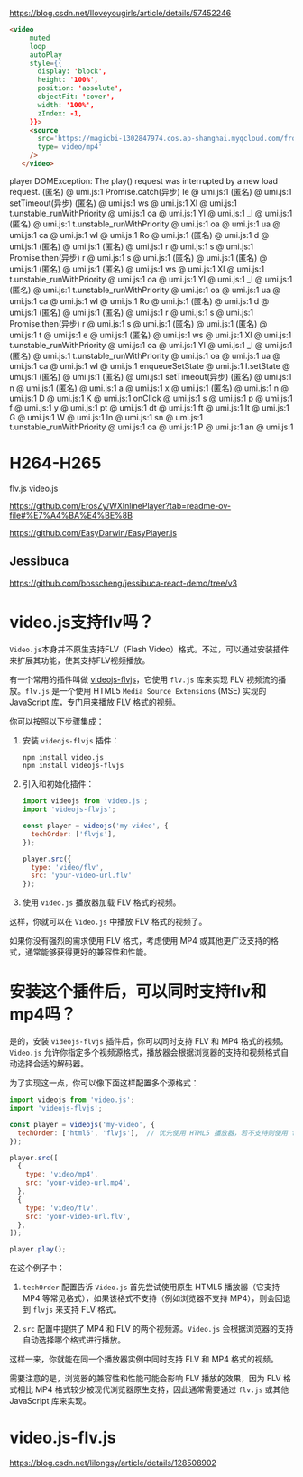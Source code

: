 https://blog.csdn.net/Iloveyougirls/article/details/57452246

```html
<video
     muted
     loop
     autoPlay
     style={{
       display: 'block',
       height: '100%',
       position: 'absolute',
       objectFit: 'cover',
       width: '100%',
       zIndex: -1,
     }}>
     <source
       src='https://magicbi-1302847974.cos.ap-shanghai.myqcloud.com/frontend_resource/video/login.mp4'
       type='video/mp4'
     />
   </video>
```

player DOMException: The play() request was interrupted by a new load request.
(匿名) @ umi.js:1
Promise.catch(异步)
Ie @ umi.js:1
(匿名) @ umi.js:1
setTimeout(异步)
(匿名) @ umi.js:1
ws @ umi.js:1
Xl @ umi.js:1
t.unstable_runWithPriority @ umi.js:1
oa @ umi.js:1
Yl @ umi.js:1
_l @ umi.js:1
(匿名) @ umi.js:1
t.unstable_runWithPriority @ umi.js:1
oa @ umi.js:1
ua @ umi.js:1
ca @ umi.js:1
wl @ umi.js:1
Ro @ umi.js:1
(匿名) @ umi.js:1
d @ umi.js:1
(匿名) @ umi.js:1
(匿名) @ umi.js:1
r @ umi.js:1
s @ umi.js:1
Promise.then(异步)
r @ umi.js:1
s @ umi.js:1
(匿名) @ umi.js:1
(匿名) @ umi.js:1
(匿名) @ umi.js:1
(匿名) @ umi.js:1
ws @ umi.js:1
Xl @ umi.js:1
t.unstable_runWithPriority @ umi.js:1
oa @ umi.js:1
Yl @ umi.js:1
_l @ umi.js:1
(匿名) @ umi.js:1
t.unstable_runWithPriority @ umi.js:1
oa @ umi.js:1
ua @ umi.js:1
ca @ umi.js:1
wl @ umi.js:1
Ro @ umi.js:1
(匿名) @ umi.js:1
d @ umi.js:1
(匿名) @ umi.js:1
(匿名) @ umi.js:1
r @ umi.js:1
s @ umi.js:1
Promise.then(异步)
r @ umi.js:1
s @ umi.js:1
(匿名) @ umi.js:1
(匿名) @ umi.js:1
t @ umi.js:1
e @ umi.js:1
(匿名) @ umi.js:1
ws @ umi.js:1
Xl @ umi.js:1
t.unstable_runWithPriority @ umi.js:1
oa @ umi.js:1
Yl @ umi.js:1
_l @ umi.js:1
(匿名) @ umi.js:1
t.unstable_runWithPriority @ umi.js:1
oa @ umi.js:1
ua @ umi.js:1
ca @ umi.js:1
wl @ umi.js:1
enqueueSetState @ umi.js:1
I.setState @ umi.js:1
(匿名) @ umi.js:1
(匿名) @ umi.js:1
setTimeout(异步)
(匿名) @ umi.js:1
n @ umi.js:1
(匿名) @ umi.js:1
a @ umi.js:1
x @ umi.js:1
(匿名) @ umi.js:1
n @ umi.js:1
D @ umi.js:1
K @ umi.js:1
onClick @ umi.js:1
s @ umi.js:1
p @ umi.js:1
f @ umi.js:1
y @ umi.js:1
pt @ umi.js:1
dt @ umi.js:1
ft @ umi.js:1
It @ umi.js:1
G @ umi.js:1
W @ umi.js:1
ln @ umi.js:1
sn @ umi.js:1
t.unstable_runWithPriority @ umi.js:1
oa @ umi.js:1
P @ umi.js:1
an @ umi.js:1

# H264-H265

flv.js video.js

<https://github.com/ErosZy/WXInlinePlayer?tab=readme-ov-file#%E7%A4%BA%E4%BE%8B>

<https://github.com/EasyDarwin/EasyPlayer.js>

## Jessibuca
<https://github.com/bosscheng/jessibuca-react-demo/tree/v3>

# video.js支持flv吗？

`Video.js`本身并不原生支持FLV（Flash Video）格式。不过，可以通过安装插件来扩展其功能，使其支持FLV视频播放。

有一个常用的插件叫做 [videojs-flvjs](https://github.com/matthew-oates/videojs-flvjs)，它使用 `flv.js` 库来实现 FLV 视频流的播放。`flv.js` 是一个使用 HTML5 `Media Source Extensions` (MSE) 实现的 JavaScript 库，专门用来播放 FLV 格式的视频。

你可以按照以下步骤集成：

1. 安装 `videojs-flvjs` 插件：

   ```bash
   npm install video.js
   npm install videojs-flvjs
   ```

2. 引入和初始化插件：

   ```javascript
   import videojs from 'video.js';
   import 'videojs-flvjs';

   const player = videojs('my-video', {
     techOrder: ['flvjs'],
   });

   player.src({
     type: 'video/flv',
     src: 'your-video-url.flv'
   });
   ```

3. 使用 `video.js` 播放器加载 FLV 格式的视频。

这样，你就可以在 `Video.js` 中播放 FLV 格式的视频了。

如果你没有强烈的需求使用 FLV 格式，考虑使用 MP4 或其他更广泛支持的格式，通常能够获得更好的兼容性和性能。

# 安装这个插件后，可以同时支持flv和mp4吗？

是的，安装 `videojs-flvjs` 插件后，你可以同时支持 FLV 和 MP4 格式的视频。`Video.js` 允许你指定多个视频源格式，播放器会根据浏览器的支持和视频格式自动选择合适的解码器。

为了实现这一点，你可以像下面这样配置多个源格式：

```javascript
import videojs from 'video.js';
import 'videojs-flvjs';

const player = videojs('my-video', {
  techOrder: ['html5', 'flvjs'],  // 优先使用 HTML5 播放器，若不支持则使用 flvjs 播放器
});

player.src([
  {
    type: 'video/mp4',
    src: 'your-video-url.mp4',
  },
  {
    type: 'video/flv',
    src: 'your-video-url.flv',
  },
]);

player.play();
```

在这个例子中：

1. `techOrder` 配置告诉 `Video.js` 首先尝试使用原生 HTML5 播放器（它支持 MP4 等常见格式），如果该格式不支持（例如浏览器不支持 MP4），则会回退到 `flvjs` 来支持 FLV 格式。

2. `src` 配置中提供了 MP4 和 FLV 的两个视频源。`Video.js` 会根据浏览器的支持自动选择哪个格式进行播放。

这样一来，你就能在同一个播放器实例中同时支持 FLV 和 MP4 格式的视频。

需要注意的是，浏览器的兼容性和性能可能会影响 FLV 播放的效果，因为 FLV 格式相比 MP4 格式较少被现代浏览器原生支持，因此通常需要通过 `flv.js` 或其他 JavaScript 库来实现。

# video.js-flv.js
<https://blog.csdn.net/lilongsy/article/details/128508902>
